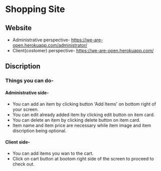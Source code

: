 # Shopping Site
## Website
- Administrative perspective- https://we-are-open.herokuapp.com/administrator/
- Client(costomer) perspective- https://we-are-open.herokuapp.com/
## Discription
### Things you can do-
#### Administrative side-
- You can add an item by clicking button 'Add Items' on bottom right of your screen.
- You can edit already added item by clicking edit button on item card.
- You can delete an item by clicking delete button on item card.
- Item name and item price are necessary while item image and item discription being optional.

#### Client side-
- You can add items you wan to the cart.
- Click on cart button at bootom right side of the screen to proceed to check out.
